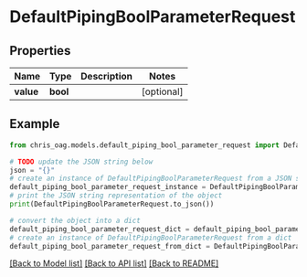 # DefaultPipingBoolParameterRequest


## Properties

Name | Type | Description | Notes
------------ | ------------- | ------------- | -------------
**value** | **bool** |  | [optional] 

## Example

```python
from chris_oag.models.default_piping_bool_parameter_request import DefaultPipingBoolParameterRequest

# TODO update the JSON string below
json = "{}"
# create an instance of DefaultPipingBoolParameterRequest from a JSON string
default_piping_bool_parameter_request_instance = DefaultPipingBoolParameterRequest.from_json(json)
# print the JSON string representation of the object
print(DefaultPipingBoolParameterRequest.to_json())

# convert the object into a dict
default_piping_bool_parameter_request_dict = default_piping_bool_parameter_request_instance.to_dict()
# create an instance of DefaultPipingBoolParameterRequest from a dict
default_piping_bool_parameter_request_from_dict = DefaultPipingBoolParameterRequest.from_dict(default_piping_bool_parameter_request_dict)
```
[[Back to Model list]](../README.md#documentation-for-models) [[Back to API list]](../README.md#documentation-for-api-endpoints) [[Back to README]](../README.md)


